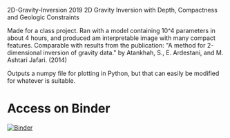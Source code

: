 2D-Gravity-Inversion 2019
2D Gravity Inversion with Depth, Compactness and Geologic Constraints

Made for a class project. Ran with a model containing 10^4 parameters
in about 4 hours, and produced am interpretable image with many compact
features. Comparable with results from the publication: "A method for
2-dimensional inversion of gravity data." by Atankhah, S., E. Ardestani,
and M. Ashtari Jafari. (2014)

Outputs a numpy file for plotting in Python, but that can easily be
modified for whatever is suitable.

# Access on Binder
[![Binder](https://mybinder.org/badge_logo.svg)](https://mybinder.org/v2/gh/c-mancuso/2D-Gravity-Inversion.git/HEAD)
